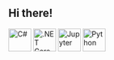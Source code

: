 ## Hi there!

<!-- https://devicon.dev/ -->
<div style="display: inline_block">
<!--   <img align="center" alt="AWS" height="45" width="45" src="https://cdn.jsdelivr.net/gh/devicons/devicon/icons/amazonwebservices/amazonwebservices-original.svg"> -->
<!--   <img align="center" alt="Bash" height="45" width="45" src="https://cdn.jsdelivr.net/gh/devicons/devicon/icons/bash/bash-original.svg"> -->
<!--   <img align="center" alt="C++" height="45" width="45" src="https://cdn.jsdelivr.net/gh/devicons/devicon/icons/cplusplus/cplusplus-original.svg"> -->
  <img align="center" alt="C#" height="45" width="45"  src="https://cdn.jsdelivr.net/gh/devicons/devicon/icons/csharp/csharp-original.svg">
<!--   <img align="center" alt="Docker" height="45" width="45" src="https://cdn.jsdelivr.net/gh/devicons/devicon/icons/docker/docker-original.svg"> -->
  <img align="center" alt=".NET Core" height="45" width="45"  src="https://cdn.jsdelivr.net/gh/devicons/devicon/icons/dotnetcore/dotnetcore-original.svg">
<!--   <img align="center" alt="GraphQL" height="45" width="45" src="https://cdn.jsdelivr.net/gh/devicons/devicon/icons/graphql/graphql-plain.svg"> -->
<!--   <img align="center" alt="Jenkins" height="45" width="45" src="https://cdn.jsdelivr.net/gh/devicons/devicon/icons/jenkins/jenkins-original.svg"> -->
  <img align="center" alt="Jupyter" height="45" width="45" src="https://cdn.jsdelivr.net/gh/devicons/devicon/icons/jupyter/jupyter-original.svg">
<!--   <img align="center" alt="Kafka" height="45" width="45" src="https://cdn.jsdelivr.net/gh/devicons/devicon/icons/apachekafka/apachekafka-original.svg"> -->
<!--   <img align="center" alt="Kubernetes" height="45" width="45" src="https://cdn.jsdelivr.net/gh/devicons/devicon/icons/kubernetes/kubernetes-plain.svg"> -->
<!--   <img align="center" alt="MongoDB" height="45" width="45" src="https://cdn.jsdelivr.net/gh/devicons/devicon/icons/mongodb/mongodb-original.svg"> -->
<!--   <img align="center" alt="PostgreSQL" height="45" width="45" src="https://cdn.jsdelivr.net/gh/devicons/devicon/icons/postgresql/postgresql-original.svg"> -->
  <img align="center" alt="Python" height="45" width="45" src="https://cdn.jsdelivr.net/gh/devicons/devicon/icons/python/python-original.svg">
<!--   <img align="center" alt="R" height="45" width="45" src="https://cdn.jsdelivr.net/gh/devicons/devicon/icons/r/r-original.svg"> -->
<!--   <img align="center" alt="Redis" height="45" width="45" src="https://cdn.jsdelivr.net/gh/devicons/devicon/icons/redis/redis-original.svg"> -->
</div><br>

<!-- [![Top Langs](https://github-readme-stats.vercel.app/api/top-langs/?username=vasconcelos-dev&layout=compact&theme=github_dark)](https://github.com/vasconcelos-dev/github-readme-stats) -->
